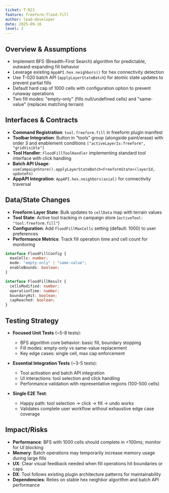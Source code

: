 ```yaml
---
ticket: T-023
feature: freeform-flood-fill
author: lead-developer
date: 2025-09-16
level: 2
---
```


## Overview & Assumptions

- Implement BFS (Breadth-First Search) algorithm for predictable, outward-expanding fill behavior
- Leverage existing `AppAPI.hex.neighbors()` for hex connectivity detection
- Use T-020 batch API (`applyLayerStateBatch`) for atomic state updates to prevent partial fills
- Default hard cap of 1000 cells with configuration option to prevent runaway operations
- Two fill modes: "empty-only" (fills null/undefined cells) and "same-value" (replaces matching terrain)

## Interfaces & Contracts

- **Command Registration**: `tool.freeform.fill` in freeform plugin manifest
- **Toolbar Integration**: Button in "tools" group (alongside paint/erase) with order 3 and enablement conditions `["activeLayerIs:freeform", "gridVisible"]`
- **Tool Handler**: `FloodFillToolHandler` implementing standard tool interface with click handling
- **Batch API Usage**: `useCampaignStore().applyLayerStateBatch<FreeformState>(layerId, updateFn)`
- **AppAPI Integration**: `AppAPI.hex.neighbors(axial)` for connectivity traversal

## Data/State Changes

- **Freeform Layer State**: Bulk updates to `cellData` map with terrain values
- **Tool State**: Active tool tracking in campaign store (`activeTool: "tool.freeform.fill"`)
- **Configuration**: Add `floodFillMaxCells` setting (default: 1000) to user preferences
- **Performance Metrics**: Track fill operation time and cell count for monitoring

```typescript
interface FloodFillConfig {
  maxCells: number;
  mode: "empty-only" | "same-value";
  enableBounds: boolean;
}

interface FloodFillResult {
  cellsModified: number;
  operationTime: number;
  boundaryHit: boolean;
  capReached: boolean;
}
```

## Testing Strategy

- **Focused Unit Tests** (~5-8 tests):
  - BFS algorithm core behavior: basic fill, boundary stopping
  - Fill modes: empty-only vs same-value replacement
  - Key edge cases: single cell, max cap enforcement

- **Essential Integration Tests** (~3-5 tests):
  - Tool activation and batch API integration
  - UI interactions: tool selection and click handling
  - Performance validation with representative regions (100-500 cells)

- **Single E2E Test**:
  - Happy path: tool selection → click → fill → undo works
  - Validates complete user workflow without exhaustive edge case coverage

## Impact/Risks

- **Performance**: BFS with 1000 cells should complete in <100ms; monitor for UI blocking
- **Memory**: Batch operations may temporarily increase memory usage during large fills
- **UX**: Clear visual feedback needed when fill operations hit boundaries or caps
- **DX**: Tool follows existing plugin architecture patterns for maintainability
- **Dependencies**: Relies on stable hex neighbor algorithm and batch API performance
